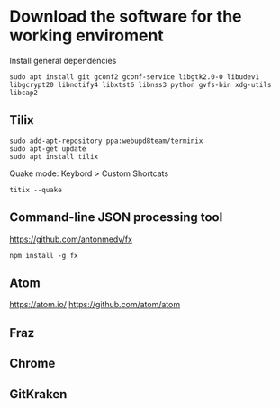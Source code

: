 # Download the software for the working enviroment

Install general dependencies
```
sudo apt install git gconf2 gconf-service libgtk2.0-0 libudev1 libgcrypt20 libnotify4 libxtst6 libnss3 python gvfs-bin xdg-utils libcap2
```

## Tilix
```
sudo add-apt-repository ppa:webupd8team/terminix
sudo apt-get update
sudo apt install tilix
```
Quake mode: Keybord > Custom Shortcats
```
titix --quake
```


## Command-line JSON processing tool 
https://github.com/antonmedv/fx

```
npm install -g fx
```

## Atom
https://atom.io/
https://github.com/atom/atom


## Fraz

## Chrome

## GitKraken

